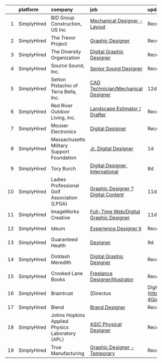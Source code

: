

|    | platform    | company                                        | job                                                                                                                                                            | update_time   | location          |
|---:|:------------|:-----------------------------------------------|:---------------------------------------------------------------------------------------------------------------------------------------------------------------|:--------------|:------------------|
|  1 | SimplyHired | BID Group Construction, US Inc                 | [Mechanical Designer - Layout](https://www.simplyhired.com/job/y3V0dS0g5Jcfxm9xhYApp1yHBRUCFSNZv-vHJMFW3p_3_rZL0MRAIQ?q=digital+designer)                      | Recently      | Spokane, WA       |
|  2 | SimplyHired | The Trevor Project                             | [Graphic Designer](https://www.simplyhired.com/job/tjrBtD4PzDL4mp3c9dNFO-7eBUYEV-Bb7xcxXZXeqx57IQRsJW7umA?q=digital+designer)                                  | Recently      | United States     |
|  3 | SimplyHired | The Diversity Organization                     | [Digital Graphic Designer](https://www.simplyhired.com/job/xdgMJwHvL7PoKnAcH73fGyO5u-gYvHiVTvLKN8-AYU-KPjW6Y8lXBg?q=digital+designer)                          | Recently      | Remote            |
|  4 | SimplyHired | Source Sound, Inc.                             | [Senior Sound Designer](https://www.simplyhired.com/job/mw3datBFZnSnzm3SFniNFlYC60OHbjYX1kgvM61bk-lO-0QBaaabnQ?q=digital+designer)                             | Recently      | Remote            |
|  5 | SimplyHired | Setton Pistachio of Terra Bella, Inc.          | [CAD Technician/Mechanical Designer](https://www.simplyhired.com/job/CuG7ihMYn5vsFccdu6roYLveyq6-QJ2hOT2gND5s1leseHHAaqnjBA?q=digital+designer)                | 12d           | Terra Bella, CA   |
|  6 | SimplyHired | Red River Outdoor Living, Inc.                 | [Landscape Estimator / Drafter](https://www.simplyhired.com/job/3FZw0I5Vdng0MfFrDbPuDx0Wby4ciLDRv9D1qafryf1OcAxpYxsqfQ?q=digital+designer)                     | Recently      | Paris, TX         |
|  7 | SimplyHired | Mouser Electronics                             | [Digital Designer](https://www.simplyhired.com/job/3IXYGCxqj8M3q5cpzzr2_uiCduOvG70IyaCCC0dHMT3_ItR2yM9F6A?q=digital+designer)                                  | Recently      | Mansfield, TX     |
|  8 | SimplyHired | Massachusetts Military Support Foundation      | [Jr. Digital Designer](https://www.simplyhired.com/job/i9BTjwmE6iaTiQBC-hx8r_8RDua6foNsHa8iPUel7sD_ijur5f1kcw?q=digital+designer)                              | 1d            | Remote            |
|  9 | SimplyHired | Tory Burch                                     | [Digital Designer, International](https://www.simplyhired.com/job/r9ThCtp9rDOgj0JtYur6GZkFeO4UhN0-SNmZHQyZ2tyo3RsS_c-WxQ?q=digital+designer)                   | 8d            | New York, NY      |
| 10 | SimplyHired | Ladies Professional Golf Association (LPGA)    | [Graphic Designer ? Digital Content](https://www.simplyhired.com/job/Blwsj6h9GEpscwpChsFm6-7MPsgbov87UlNOmfcVRJ7hWGHIEP0sjQ?q=digital+designer)                | 11d           | Remote            |
| 11 | SimplyHired | ImageWorks Creative                            | [Full-Time Web/Digital Graphic Designer](https://www.simplyhired.com/job/rBERdG8xJpw38KMmqxZna8npH6FlatpwfHUnC4JW08rXI5GSPN1boQ?q=digital+designer)            | 11d           | Ashburn, VA       |
| 12 | SimplyHired | Ideum                                          | [Experience Designer II](https://www.simplyhired.com/job/CcrdDJgkb7IfE9RN0kKoZ6x2GId1KLPZY9qbmcy2rwknchJf9XwZpg?q=digital+designer)                            | Recently      | Corrales, NM      |
| 13 | SimplyHired | Guaranteed Health                              | [Designer](https://www.simplyhired.com/job/2ZJsZaOWR2Silx21dODS4-pJ-cdzkP5W4ZjyWQU8UkH6JgEro4yWWQ?q=digital+designer)                                          | 9d            | Remote            |
| 14 | SimplyHired | Dotdash Meredith                               | [Digital Graphic Designer](https://www.simplyhired.com/job/nxHw-1KzGKoM6_XYKm88VEZ81CNtCPROCZ-1B5d7Nsuq1bg8zRHa8g?q=digital+designer)                          | Recently      | Des Moines, IA    |
| 15 | SimplyHired | Crooked Lane Books                             | [Freelance Designer/Illustrator](https://www.simplyhired.com/job/UhExaaYu1t4V71-D418Rl8bP7ITf3P-8-IaObyNXzN5HjI7MoCcq4w?q=digital+designer)                    | Recently      | Remote            |
| 16 | SimplyHired | Braintrust                                     | [Directus | Digital Graphic Designer (Direct Hire)](https://www.simplyhired.com/job/VgWOJoCNt62lMlTDhN1aFkAOX-4GpKB2cpFMEzTGs9S4iSUSB9tG-w?q=digital+designer) | 10d           | San Francisco, CA |
| 17 | SimplyHired | Blend                                          | [Brand Designer](https://www.simplyhired.com/job/5v1om2P1Z_G_0eqJkpQiZdHHlHrDNmf3wkO6LIeYCJXdKEttW2KgSQ?q=digital+designer)                                    | Recently      | Remote            |
| 18 | SimplyHired | Johns Hopkins Applied Physics Laboratory (APL) | [ASIC Physical Designer](https://www.simplyhired.com/job/-ZYs5Mk5tRRuH1j8pl1cnRneTOgCxGJZLAKTtvfrAtj94hoig3MBHA?q=digital+designer)                            | Recently      | Laurel, MD        |
| 19 | SimplyHired | True Manufacturing                             | [Graphic Designer - Temporary](https://www.simplyhired.com/job/46dkVfY7FfUfIj1YXCM7qMlhFG3uUkZHL4TNyrWSEU0jF2k1dSDiaA?q=digital+designer)                      | Recently      | O'Fallon, MO      |
